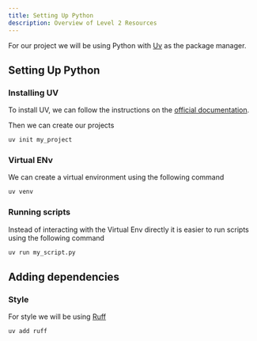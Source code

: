 ```yaml
---
title: Setting Up Python
description: Overview of Level 2 Resources
---
```


For our project we will be using Python with [Uv](https://docs.astral.sh/uv/) as the package manager.

## Setting Up Python

### Installing UV

To install UV, we can follow the instructions on the [official documentation](https://docs.astral.sh/uv/).

Then we can create our projects

```sh
uv init my_project
```

### Virtual ENv

We can create a virtual environment using the following command

```sh
uv venv
```

### Running scripts

Instead of interacting with the Virtual Env directly it is easier to run scripts using the following command

```sh
uv run my_script.py
```

## Adding dependencies

### Style

For style we will be using [Ruff](https://docs.astral.sh/ruffle/)

```sh
uv add ruff
```

